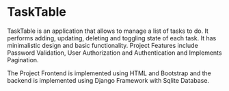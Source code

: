 # TaskTable

TaskTable is an application that allows to manage a list of tasks to do. 
It performs adding, updating, deleting and toggling state of each task. It has minimalistic design and basic functionality.
Project Features include Password Validation, User Authorization and Authentication and Implements Pagination.

The Project Frontend is implemented using HTML and Bootstrap and the backend is implemented using Django Framework with Sqlite Database.
